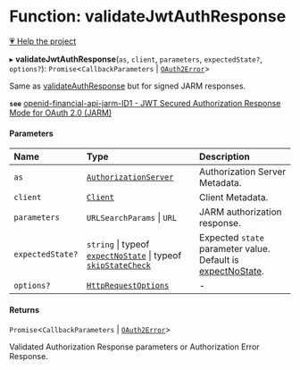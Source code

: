 # Function: validateJwtAuthResponse

[💗 Help the project](https://github.com/sponsors/panva)

▸ **validateJwtAuthResponse**(`as`, `client`, `parameters`, `expectedState?`, `options?`): `Promise`<`CallbackParameters` \| [`OAuth2Error`](../interfaces/OAuth2Error.md)\>

Same as [validateAuthResponse](validateAuthResponse.md) but for signed JARM responses.

**`see`** [openid-financial-api-jarm-ID1 - JWT Secured Authorization Response Mode for OAuth 2.0 (JARM)](https://openid.net/specs/openid-financial-api-jarm-ID1.html)

#### Parameters

| Name | Type | Description |
| :------ | :------ | :------ |
| `as` | [`AuthorizationServer`](../interfaces/AuthorizationServer.md) | Authorization Server Metadata. |
| `client` | [`Client`](../interfaces/Client.md) | Client Metadata. |
| `parameters` | `URLSearchParams` \| `URL` | JARM authorization response. |
| `expectedState?` | `string` \| typeof [`expectNoState`](../variables/expectNoState.md) \| typeof [`skipStateCheck`](../variables/skipStateCheck.md) | Expected `state` parameter value. Default is [expectNoState](../variables/expectNoState.md). |
| `options?` | [`HttpRequestOptions`](../interfaces/HttpRequestOptions.md) | - |

#### Returns

`Promise`<`CallbackParameters` \| [`OAuth2Error`](../interfaces/OAuth2Error.md)\>

Validated Authorization Response parameters or Authorization Error Response.
